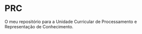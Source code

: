 # PRC
O meu repositório para a Unidade Curricular de Processamento e Representação de Conhecimento.
